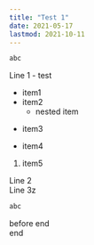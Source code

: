 ```yaml
---
title: "Test 1"
date: 2021-05-17
lastmod: 2021-10-11
---
```


```java
abc
```

Line 1 - test  
- item1  
- item2  
  - nested item  
+ item3  
* item4  
1. item5  

Line 2  
Line 3z  

```java
abc
```

before end  
end  
